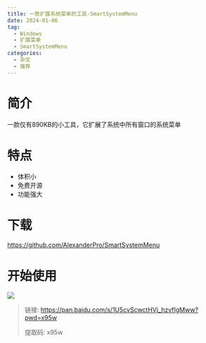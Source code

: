 ```yaml
---
title: 一款扩展系统菜单的工具-SmartSystemMenu
date: 2024-01-06
tag:
  - Windows
  - 扩展菜单
  - SmartSystemMenu
categories:
  - 杂文
  - 推荐
---
```


# 简介

一款仅有890KB的小工具，它扩展了系统中所有窗口的系统菜单

# 特点

- 体积小
- 免费开源
- 功能强大

# 下载

https://github.com/AlexanderPro/SmartSystemMenu

# 开始使用

![](https://jsd.cdn.zzko.cn/gh/hfshaobing/picx-images-hosting@master/20240104/2024-01-04_234956.5l711ht0qg00.webp)

>链接: https://pan.baidu.com/s/1U5cvScwctHVj_hzvfIgMww?pwd=x95w
>
>提取码: x95w 